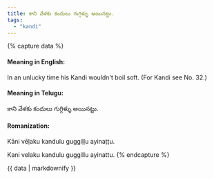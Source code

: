 ```yaml
---
title: కాని వేళకు కందులు గుగ్గిళ్ళు అయినట్టు.
tags:
  - "kandi"
---
```


{% capture data %}
#### Meaning in English:
In an unlucky time his Kandi wouldn't boil soft.
(For Kandi see No. 32.)

#### Meaning in Telugu:
కాని వేళకు కందులు గుగ్గిళ్ళు అయినట్టు.

#### Romanization:
Kāni vēḷaku kandulu guggiḷḷu ayinaṭṭu.

Kani velaku kandulu guggillu ayinattu.
{% endcapture %}

{{ data | markdownify }}

